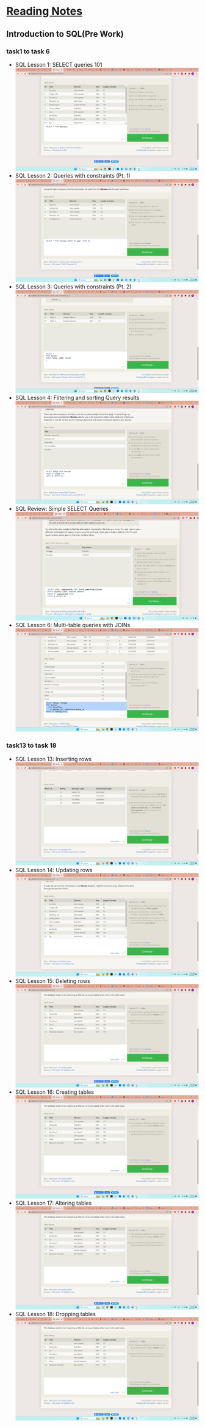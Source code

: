 # [Reading Notes](./README.md)

## Introduction to SQL(Pre Work)

### task1 to task 6


- SQL Lesson 1: SELECT queries 101
![task1](/assets/s1.jpg)
- SQL Lesson 2: Queries with constraints (Pt. 1)
![task2](/assets/s2.jpg)
- SQL Lesson 3: Queries with constraints (Pt. 2)
![task3](/assets/s3.jpg)
- SQL Lesson 4: Filtering and sorting Query results
![task4](/assets/s4.jpg)
- SQL Review: Simple SELECT Queries
![task5](/assets/s5.jpg)
- SQL Lesson 6: Multi-table queries with JOINs
![task6](/assets/s6.jpg)

### task13 to task 18

- SQL Lesson 13: Inserting rows
![task13](/assets/s13.jpg)
- SQL Lesson 14: Updating rows
![task14](/assets/s14.jpg)
- SQL Lesson 15: Deleting rows
![task15](/assets/s15.jpg)
- SQL Lesson 16: Creating tables
![task16](/assets/s16.jpg)
- SQL Lesson 17: Altering tables
![task17](/assets/s17.jpg)
- SQL Lesson 18: Dropping tables
![task18](/assets/s18.jpg)